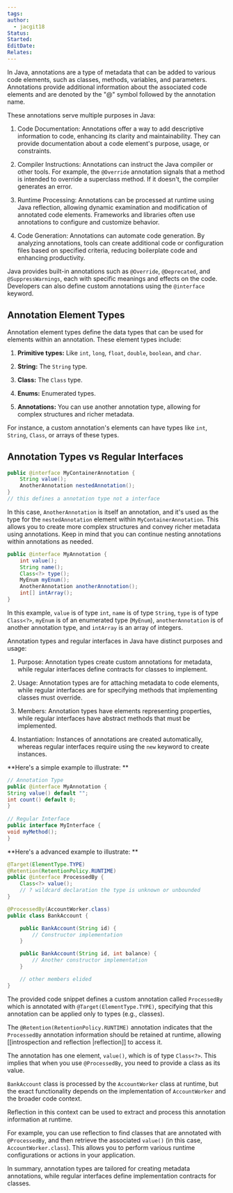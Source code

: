 ```yaml
---
tags: 
author:
  - jacgit18
Status: 
Started: 
EditDate: 
Relates:
---
```

In Java, annotations are a type of metadata that can be added to various code elements, such as classes, methods, variables, and parameters. Annotations provide additional information about the associated code elements and are denoted by the "@" symbol followed by the annotation name.

These annotations serve multiple purposes in Java:

1. Code Documentation: Annotations offer a way to add descriptive information to code, enhancing its clarity and maintainability. They can provide documentation about a code element's purpose, usage, or constraints.

2. Compiler Instructions: Annotations can instruct the Java compiler or other tools. For example, the `@Override` annotation signals that a method is intended to override a superclass method. If it doesn't, the compiler generates an error.

3. Runtime Processing: Annotations can be processed at runtime using Java reflection, allowing dynamic examination and modification of annotated code elements. Frameworks and libraries often use annotations to configure and customize behavior.

4. Code Generation: Annotations can automate code generation. By analyzing annotations, tools can create additional code or configuration files based on specified criteria, reducing boilerplate code and enhancing productivity.

Java provides built-in annotations such as `@Override`, `@Deprecated`, and `@SuppressWarnings`, each with specific meanings and effects on the code. Developers can also define custom annotations using the `@interface` keyword.

## Annotation Element Types

Annotation element types define the data types that can be used for elements within an annotation. These element types include:

1. **Primitive types:** Like `int`, `long`, `float`, `double`, `boolean`, and `char`.

2. **String:** The `String` type.  
  
3. **Class:** The `Class` type.  
  
4. **Enums:** Enumerated types.  

5. **Annotations:** You can use another annotation type, allowing for complex structures and richer metadata.

For instance, a custom annotation's elements can have types like `int`, `String`, `Class`, or arrays of these types.

## Annotation Types vs Regular Interfaces

```java  
public @interface MyContainerAnnotation {  
	String value();  
	AnotherAnnotation nestedAnnotation();  
}  
// this defines a annotation type not a interface 
```  
In this case, `AnotherAnnotation` is itself an annotation, and it's used as the type for the `nestedAnnotation` element within `MyContainerAnnotation`. This allows you to create more complex structures and convey richer metadata using annotations. Keep in mind that you can continue nesting annotations within annotations as needed.

```java  
public @interface MyAnnotation {  
	int value();  
	String name();  
	Class<?> type();  
	MyEnum myEnum();  
	AnotherAnnotation anotherAnnotation();  
	int[] intArray();  
}  
```  
  
In this example, `value` is of type `int`, `name` is of type `String`, `type` is of type `Class<?>`, `myEnum` is of an enumerated type (`MyEnum`), `anotherAnnotation` is of another annotation type, and `intArray` is an array of integers.


Annotation types and regular interfaces in Java have distinct purposes and usage:

1. Purpose: Annotation types create custom annotations for metadata, while regular interfaces define contracts for classes to implement.

2. Usage: Annotation types are for attaching metadata to code elements, while regular interfaces are for specifying methods that implementing classes must override.

3. Members: Annotation types have elements representing properties, while regular interfaces have abstract methods that must be implemented.

4. Instantiation: Instances of annotations are created automatically, whereas regular interfaces require using the `new` keyword to create instances.

**Here's a simple example to illustrate:  **
  
```java  
// Annotation Type  
public @interface MyAnnotation {  
String value() default "";  
int count() default 0;  
}  
  
// Regular Interface  
public interface MyInterface {  
void myMethod();  
}  
```  

**Here's a advanced example to illustrate:  **

```java
@Target(ElementType.TYPE)
@Retention(RetentionPolicy.RUNTIME)
public @interface ProcessedBy {
    Class<?> value(); 
    // ? wildcard declaration the type is unknown or unbounded
}

@ProcessedBy(AccountWorker.class)
public class BankAccount {

    public BankAccount(String id) {
        // Constructor implementation
    }

    public BankAccount(String id, int balance) {
        // Another constructor implementation
    }

    // other members elided
}
```


The provided code snippet defines a custom annotation called `ProcessedBy` which is annotated with `@Target(ElementType.TYPE)`, specifying that this annotation can be applied only to types (e.g., classes).

The `@Retention(RetentionPolicy.RUNTIME)` annotation indicates that the `ProcessedBy` annotation information should be retained at runtime, allowing [[introspection and reflection |reflection]] to access it.

The annotation has one element, `value()`, which is of type `Class<?>`. This implies that when you use `@ProcessedBy`, you need to provide a class as its value.

`BankAccount` class is processed by the `AccountWorker` class at runtime, but the exact functionality depends on the implementation of `AccountWorker` and the broader code context.

Reflection in this context can be used to extract and process this annotation information at runtime.

For example, you can use reflection to find classes that are annotated with `@ProcessedBy`, and then retrieve the associated `value()` (in this case, `AccountWorker.class`). This allows you to perform various runtime configurations or actions in your application.


In summary, annotation types are tailored for creating metadata annotations, while regular interfaces define implementation contracts for classes.